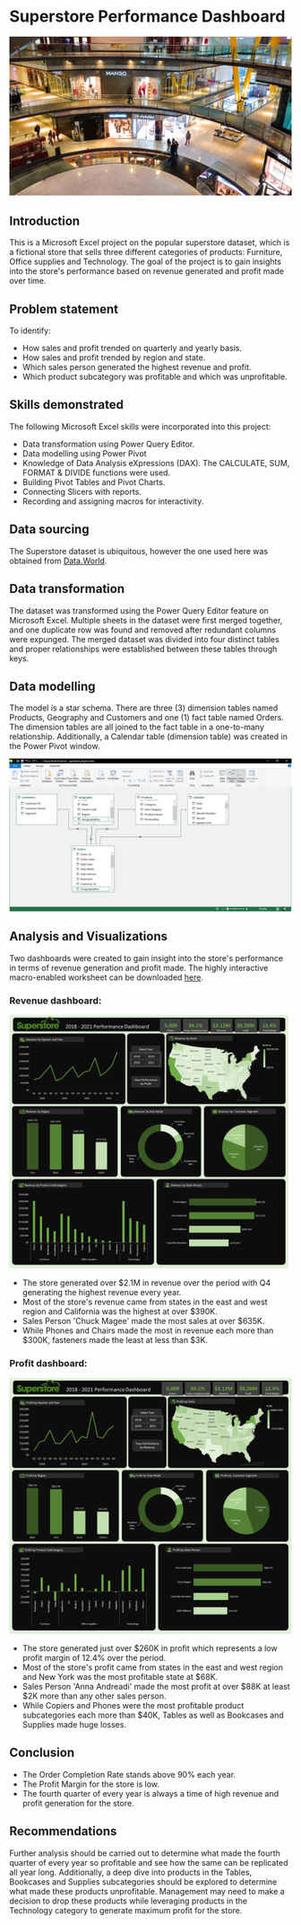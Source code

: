 # Superstore Performance Dashboard
![](intro.jpg)
## Introduction
This is a Microsoft Excel project on the popular superstore dataset, which is a fictional store that sells three different categories of products: Furniture, Office supplies and Technology. The goal of the project is to gain insights into the store's performance based on revenue generated and profit made over time.

## Problem statement
To identify:
- How sales and profit trended on quarterly and yearly basis.
- How sales and profit trended by region and state.
- Which sales person generated the highest revenue and profit.
- Which product subcategory was profitable and which was unprofitable.

## Skills demonstrated
The following Microsoft Excel skills were incorporated into this project:
- Data transformation using Power Query Editor.
- Data modelling using Power Pivot
- Knowledge of Data Analysis eXpressions (DAX). The CALCULATE, SUM, FORMAT & DIVIDE functions were used.
- Building Pivot Tables and Pivot Charts.
- Connecting Slicers with reports.
- Recording and assigning macros for interactivity.

## Data sourcing
The Superstore dataset is ubiquitous, however the one used here was obtained from [Data.World](https://data.world/missdataviz/superstore-2021).

## Data transformation
The dataset was transformed using the Power Query Editor feature on Microsoft Excel. Multiple sheets in the dataset were first merged together, and one duplicate row was found and removed after redundant columns were expunged. The merged dataset was divided into four distinct tables and proper relationships were established between these tables through keys.

## Data modelling
The model is a star schema. There are three (3) dimension tables named Products, Geography and Customers and one (1) fact table named Orders. The dimension tables are all joined to the fact table in a one-to-many relationship. Additionally, a Calendar table (dimension table) was created in the Power Pivot window.

![](model.png)

## Analysis and Visualizations
Two dashboards were created to gain insight into the store's performance in terms of revenue generation and profit made. The highly interactive macro-enabled worksheet can be downloaded [here](https://github.com/emmywritescode/Superstore-Performance-Dashboard/blob/main/superstore%20project.xlsm).

### Revenue dashboard:

![](Revenue.png)

- The store generated over $2.1M in revenue over the period with Q4 generating the highest revenue every year.
- Most of the store's revenue came from states in the east and west region and California was the highest at over $390K.
- Sales Person 'Chuck Magee' made the most sales at over $635K.
- While Phones and Chairs made the most in revenue each more than $300K, fasteners made the least at less than $3K.


### Profit dashboard:

![](Profit.png)

- The store generated just over $260K in profit which represents a low profit margin of 12.4% over the period.
- Most of the store's profit came from states in the east and west region and New York was the most profitable state at $68K.
- Sales Person 'Anna Andreadi' made the most profit at over $88K at least $2K more than any other sales person.
- While Copiers and Phones were the most profitable product subcategories each more than $40K, Tables as well as Bookcases and Supplies made huge losses.

## Conclusion
- The Order Completion Rate stands above 90% each year.
- The Profit Margin for the store is low.
- The fourth quarter of every year is always a time of high revenue and profit generation for the store.

## Recommendations
Further analysis should be carried out to determine what made the fourth quarter of every year so profitable and see how the same can be replicated all year long. Additionally, a deep dive into products in the Tables, Bookcases and Supplies subcategories should be explored to determine what made these products unprofitable. Management may need to make a decision to drop these products while leveraging products in the Technology category to generate maximum profit for the store.

